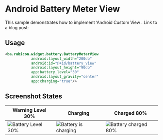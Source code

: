 # Android Battery Meter View
This sample demonstrates how to implement ‘Android Custom View . Link to a blog post: 


Usage
-----

```xml
<ba.rubicon.widget.battery.BatteryMeterView
            android:layout_width="200dp"
            android:id="@+id/battery_view"
            android:layout_height="90dp"
            app:battery_level="30"
            android:layout_gravity="center"
            app:charging="true"/>
```

Screenshot States
---------------
| Warning Level 30% | Charging | Charged 80% |
| ------- | ------- | -------- | 
| ![Battery Level 30%](https://i.imgur.com/V6SkQdb.png) | ![Battery is charging](https://i.imgur.com/KRG8GIC.png) | ![Battery charged 80%](https://i.imgur.com/aEH7QzF.png) | 

